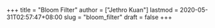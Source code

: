 +++
title = "Bloom Filter"
author = ["Jethro Kuan"]
lastmod = 2020-05-31T02:57:47+08:00
slug = "bloom_filter"
draft = false
+++
